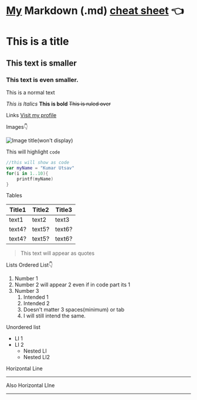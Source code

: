 # [My](github.com/kumarutsav1123) Markdown (.md) [cheat sheet](https://github.com/kumarutsav1123/markdown-cheatsheet/blob/master/code.txt) 👈

# This is a title
## This text is smaller
### This text is even smaller.

This is a normal text 

_This is Italics_
**This is bold**
~~This is ruled over~~

Links
[Visit my profile](github.com/kumarutsav1123 "Link title")

Images👇

![Image title(won't display)](https://cdn3.emoji.gg/emojis/3052-hehe.png "Image title(will display)")


This will highlight `code`
```kotlin
//this will show as code
var myName = "Kumar Utsav"
for(i in 1..10){
    printf(myName)
}

```

Tables

|Title1|Title2|Title3|
|---|---|---|
|text1|text2|text3|
|text4? |text5? |text6? |
|text4? |text5? |text6? |


>This text will appear as quotes

Lists
Ordered List👇
1. Number 1
1. Number 2 will appear 2 even if in code part its 1
1. Number 3
   1. Intended 1
    1. Intended 2
    1. Doesn't matter 3 spaces(minimum) or tab
   1. I will still intend the same.

Unordered list 
- LI 1
- LI 2
    - Nested LI
    - Nested LI2

Horizontal Line

---

Also Horizontal LIne
***

